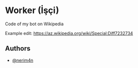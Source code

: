 # Worker (İşçi)

Code of my bot on Wikipedia



Example edit: https://az.wikipedia.org/wiki/Special:Diff7232734
## Authors

- [@nerim4n](https://www.github.com/nerim4n)

